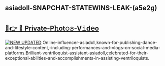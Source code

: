 ## asiadoll-SNAPCHAT-STATEWINS-LEAK-(a5e2g)


# <h2><a href="https://mediaupload.pro?-20M">🔗👉 🔴 Private-P𝚑ot𝚘𝚜-V𝚒d𝚎o</a></h2>

[![NEW UPDATED](https://i.imgur.com/0qMVB7G.gif)](https://mediaupload.pro?-20M)
Online-influencer-asiadoll,known-for-publishing-dance-and-lifestyle-content,-including-performances-and-vlogs-on-social-media-platforms.Brilliant-ventriloquist-assistant-asiadoll,celebrated-for-their-exceptional-abilities-and-accomplishments-in-assisting-ventriloquists.  